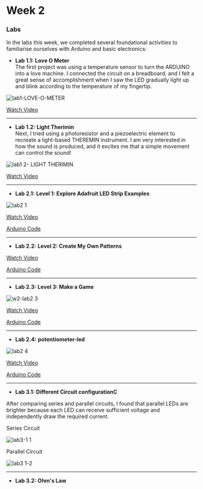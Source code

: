 # Week 2

### Labs

In the labs this week, we completed several foundational activities to familiarise ourselves with Arduino and basic electronics:

- **Lab 1.1:** **Love O Meter**  
  The first project was using a temperature sensor to turn the ARDUINO into a love machine. I connected the circuit on a breadboard, and I felt a great sense of accomplishment when I saw the LED gradually light up and blink according to the temperature of my fingertip.

![lab1-LOVE-O-METER](https://github.com/user-attachments/assets/c08d5531-5038-4e63-89cc-a90af4c36dea)

[Watch Video](link_to_video_1)


---

- **Lab 1.2:** **Light Therimin**  
 Next, I tried using a photoresistor and a piezoelectric element to recreate a light-based THEREMIN instrument. I am very interested in how the sound is produced, and it excites me that a simple movement can control the sound!
 
![lab1 2- LIGHT THERIMIN](https://github.com/user-attachments/assets/e1d9dc77-7239-4f2e-94f0-beba3a06509b)

[Watch Video](link_to_video_1)

---

- **Lab 2.1:** **Level 1: Explore Adafruit LED Strip Examples**
  
![lab2 1](https://github.com/user-attachments/assets/bf15324a-1655-4928-9c40-3a960d1b80ad)

[Watch Video](Videos/week2-lab2.1.mp4)

[Arduino Code](Code/week2-lab2.1.ino)

---

- **Lab 2.2:** **Level 2: Create My Own Patterns**
  
[Watch Video](link_to_video_1)

[Arduino Code](W2_lab2.2.ino)

---

- **Lab 2.3:** **Level 3: Make a Game**
  
![w2-lab2 3](https://github.com/user-attachments/assets/a3977654-a804-4368-83a0-9f32a86ef8d2)

[Watch Video](Videos/w2-lab2.3.MOV)

[Arduino Code](Code/week2-2.3.ino)

---

- **Lab 2.4:** **potentiometer-led**

![lab2 4](https://github.com/user-attachments/assets/f7db6bfb-80e2-4c14-b6c0-bab2283a248d)

[Watch Video](link_to_video_1)

[Arduino Code](Code/Potentiometer-led.ino)

---

- **Lab 3.1:** **Different Circuit configurationC**

After comparing series and parallel circuits, I found that parallel LEDs are brighter because each LED can receive sufficient voltage and independently draw the required current.

Series Circuit

![lab3-1 1](https://github.com/user-attachments/assets/91027cfc-3f01-45bb-a601-6e494056af82)

Parallel Circuit 

![lab3 1-2](https://github.com/user-attachments/assets/0cb6dc4f-c1d4-4f50-a8ad-70e5ae1af7f0)


---

- **Lab 3.2:** **Ohm's Law**







